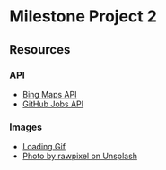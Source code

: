 # Milestone Project 2

## Resources

### API

* [Bing Maps API](https://www.microsoft.com/en-us/maps/choose-your-bing-maps-api)
* [GitHub Jobs API](https://jobs.github.com/api)

### Images

* [Loading Gif](https://www.sitepoint.com/demos/loading-images/?size=big)
* [Photo by rawpixel on Unsplash](https://unsplash.com/photos/cnseVhmbA7k)